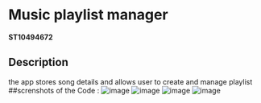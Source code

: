 # Music playlist manager 

**ST10494672**

## Description

the app stores song details and allows user to create and manage playlist
##screnshots of the Code :
![image](https://github.com/user-attachments/assets/a1690fe4-ce99-4684-8371-0f94241e2fc1)
![image](https://github.com/user-attachments/assets/83914b20-53b1-47d0-bf9c-1f93949afa72)
![image](https://github.com/user-attachments/assets/245bf6f6-8f21-46e3-acf7-4659e1c05d77)
![image](https://github.com/user-attachments/assets/cf3b22d0-7515-474f-81c0-b67f048371f9)







